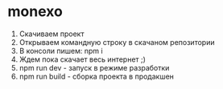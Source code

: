 # monexo
1. Скачиваем проект
2. Открываем командную строку в скачаном репозитории 
3. В консоли пишем: npm i 
4. Ждем пока скачает весь интернет ;)
5. npm run dev - запуск в режиме разработки
6. npm run build - сборка проекта в продакшен 
